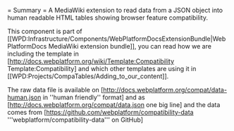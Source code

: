 = Summary =
A MediaWiki extension to read data from a JSON object into human readable HTML tables showing browser feature compatibility.

This component is part of [[WPD:Infrastructure/Components/WebPlatformDocsExtensionBundle|WebPlatformDocs MediaWiki extension bundle]], you can read how we are including the template in [http://docs.webplatform.org/wiki/Template:Compatibility Template:Compatibility] and which other templates are using it in [[WPD:Projects/CompaTables/Adding_to_our_content]].

The raw data file is available on [http://docs.webplatform.org/compat/data-human.json in ''human friendly'' format] and as [http://docs.webplatform.org/compat/data.json one big line] and the data comes from [https://github.com/webplatform/compatibility-data '''webplatform/compatibility-data''' on GitHub]